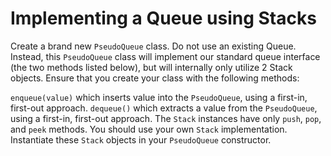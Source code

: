 # Implementing a Queue using Stacks

Create a brand new `PseudoQueue` class. Do not use an existing Queue. Instead, this `PseudoQueue` class will implement our standard queue interface (the two methods listed below), but will internally only utilize 2 Stack objects. Ensure that you create your class with the following methods:

`enqueue(value)` which inserts value into the `PseudoQueue`, using a first-in, first-out approach.
`dequeue()` which extracts a value from the `PseudoQueue`, using a first-in, first-out approach.
The `Stack` instances have only `push`, `pop`, and `peek` methods. You should use your own `Stack` implementation. Instantiate these `Stack` objects in your `PseudoQueue` constructor.